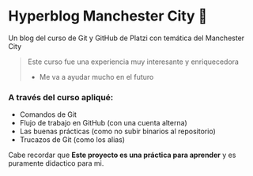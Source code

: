 # Hyperblog Manchester City 💙
Un blog del curso de Git y GitHub de Platzi con temática del Manchester City
> Este curso fue una experiencia muy interesante y enriquecedora
> - Me va a ayudar mucho en el futuro

### A través del curso apliqué:
* Comandos de Git
* Flujo de trabajo en GitHub (con una cuenta alterna)
* Las buenas prácticas (como no subir binarios al repositorio)
* Trucazos de Git (como los alias)

Cabe recordar que **Este proyecto es una práctica para aprender** y es puramente didactico para mi.
